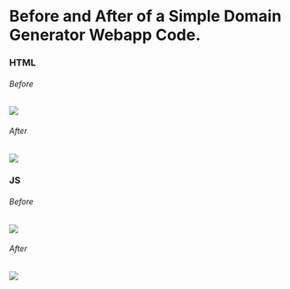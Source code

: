 <h1>Before and After of a Simple Domain Generator Webapp Code. </h1>

<h3>HTML</h3>
<h6>Before</h6>
<img src="https://github.com/AugustoCarrasco/pt-48-augusto-carrasco-coding-guidelines/assets/142824503/c2ec0e1e-2f9f-465f-b984-22e48e883e59"></img>
<h6>After</h6>
<img src="https://github.com/AugustoCarrasco/pt-48-augusto-carrasco-coding-guidelines/assets/142824503/0b89e1ef-b11e-4a9f-8785-655ff350dfc9"/>


<h3>JS</h3>
<h6>Before</h6>
<img src="https://github.com/AugustoCarrasco/pt-48-augusto-carrasco-coding-guidelines/assets/142824503/36adbcbd-3d5f-4bed-9963-ba669f54ab6b"/>

<h6>After</h6>
<img src="https://github.com/AugustoCarrasco/pt-48-augusto-carrasco-coding-guidelines/assets/142824503/c9a69c12-e517-4e18-9ded-53f0fff24e69"/>
